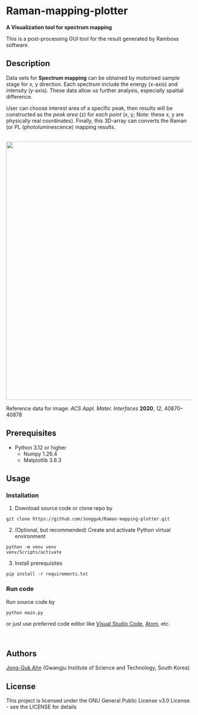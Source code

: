 # Raman-mapping-plotter
**A Visualization tool for spectrum mapping**

This is a post-processing GUI tool for the result generated by Ramboss software.

## Description
Data sets for **Spectrum mapping** can be obtained by motorised sample stage for x, y direction. Each spectrum include the energy (x-axis) and intensity (y-axis). These data allow us further analysis, especially spaitial difference.

User can choose interest area of a specific peak, then results will be constructed as the *peak area* (z) for *each point* (x, y; Note: these x, y are physically real coordinates).
Finally, this 3D-array can converts the Raman (or PL (photoluminescence) mapping results.

<br>

<img src="https://github.com/Jongguk/Raman-mapping-plotter/assets/55820453/607c3f50-91ce-4864-a0f1-0a452852c9cb" width=700px>


Reference data for image: _ACS Appl. Mater. Interfaces_ **2020**, _12_, 40870–40878

## Prerequisites
* Python 3.12 or higher
  * Numpy 1.26.4
  * Matplotlib 3.8.3

## Usage
### Installation
1. Download source code or clone repo by
```
git clone https://github.com/Jongguk/Raman-mapping-plotter.git
```
2. (Optional, but recommended) Create and activate Python virtual environment
```
python -m venv venv
venv/Scripts/activate
```
3. Install prerequisites
```
pip install -r requirements.txt
```

### Run code
Run source code by
```
python main.py
```
or just use preferred code editor like [Visual Studio Code](https://github.com/microsoft/vscode), [Atom](https://github.com/atom/atom), etc.

<br>

## Authors

[Jong-Guk Ahn](https://www.jgahn.com/) (Gwangju Institute of Science and Technology, South Korea)

## License

This project is licensed under the GNU General Public License v3.0 License - see the LICENSE for details
